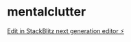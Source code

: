 # mentalclutter

[Edit in StackBlitz next generation editor ⚡️](https://stackblitz.com/~/github.com/lildoodle1981/mentalclutter)
